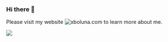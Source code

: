 ### Hi there 👋
Please visit my website ![xboluna.com](http://xboluna.com/) to learn more about me.

![](https://komarev.com/ghpvc/?username=xboluna&style=flat&color=blue&label=Views)
